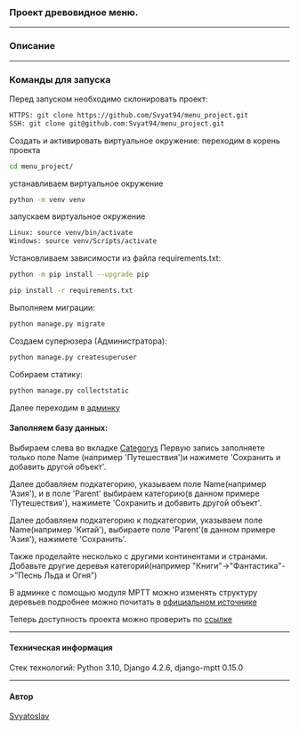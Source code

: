 ### Проект древовидное меню.
 
---

### Описание

---

### Команды для запуска

Перед запуском необходимо склонировать проект:
```bash
HTTPS: git clone https://github.com/Svyat94/menu_project.git
SSH: git clone git@github.com:Svyat94/menu_project.git
```

Cоздать и активировать виртуальное окружение:
переходим в корень проекта

```bash
cd menu_project/
```
устанавливаем виртуальное окружение
```bash
python -m venv venv
```
запускаем виртуальное окружение
```bash
Linux: source venv/bin/activate
Windows: source venv/Scripts/activate
```

Установливаем зависимости из файла requirements.txt:
```bash
python -m pip install --upgrade pip
```
```bash
pip install -r requirements.txt
```
Выполняем миграции:
```bash
python manage.py migrate
```

Создаем суперюзера (Администратора):
```bash
python manage.py createsuperuser
```

Собираем статику:
```bash
python manage.py collectstatic
```
Далее переходим в [админку](http://127.0.0.1:8000/admin/)

#### Заполняем базу данных:
Выбираем слева во вкладке [Categorys](http://127.0.0.1:8000/admin/menu/category/)
Первую запись заполняете только поле Name (например 'Путешествия')и нажимете 'Сохранить и добавить другой объект'.

Далее добавляем подкатегорию, указываем поле Name(например 'Азия'), и в поле 'Parent' выбираем категорию(в данном примере 'Путешествия'), нажимете 'Сохранить и добавить другой объект'. 

Далее добавляем подкатегорию к подкатегории, указываем поле Name(например 'Китай'), выбираете поле 'Parent'(в данном примере 'Азия'), нажимете 'Сохранить'.

Также проделайте несколько с другими континентами и странами. 
Добавьте другие деревья категорий(например "Книги"->"Фантастика"->"Песнь Льда и Огня")

В админке с помощью модуля MPTT можно изменять структуру деревьев подробнее можно почитать в [официальном источнике](https://django-mptt.readthedocs.io/)

Теперь доступность проекта можно проверить по [ссылке](http://127.0.0.1:8000/)

---
#### Техническая информация

Стек технологий: Python 3.10, Django 4.2.6, django-mptt 0.15.0

---
#### Автор

[Svyatoslav](https://github.com/svyat94)
